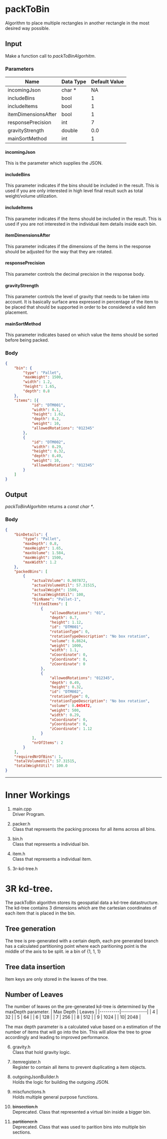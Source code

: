 # packToBin
Algorithm to place multiple rectangles in another rectangle in the most desired way possible.

## Input
Make a function call to <i>packToBinAlgorhitm</i>.

### Parameters
| Name | Data Type | Default Value |
|----------|-------------|-------------|
| incomingJson |  char *  | NA |
| includeBins |  bool  | 1 |
| includeItems |  bool  | 1 |
| itemDimensionsAfter |  bool  | 1 |
| responsePrecision |  int | 7 |
| gravityStrength |  double | 0.0 |
| mainSortMethod |  int | 1 |

#### incomingJson
This is the parameter which supplies the JSON.
#### includeBins
This parameter indicates if the bins should be included in the result. This is used if you are only interested in high level final result such as total weight/volume utilization.
#### includeItems
This parameter indicates if the items should be included in the result. This is used if you are not interested in the individual item details inside each bin.
#### itemDimensionsAfter
This parameter indicates if the dimensions of the items in the response should be adjusted for the way that they are rotated.
#### responsePrecision
This parameter controls the decimal precision in the response body.
#### gravityStrength
This parameter controls the level of gravity that needs to be taken into account. It is basically surface area expressed in percentage of the item to be placed that should be supported in order to be considered a valid item placement.
#### mainSortMethod
This parameter indicates based on which value the items should be sorted before being packed.

### Body
```json
{
	"bin": {
		"type": "Pallet",
		"maxWeight": 1500,
		"width": 1.2,
		"height": 1.65,
		"depth": 0.8
	},
	"items": [{
			"id": "DTM001",
			"width": 0.1,
			"height": 1.62,
			"depth": 0.2,
			"weight": 10,
			"allowedRotations": "012345"
		},
		{
			"id": "DTM002",
			"width": 0.29,
			"height": 0.32,
			"depth": 0.49,
			"weight": 10,
			"allowedRotations": "012345"
		}
    ]
}
```

## Output
<i>packToBinAlgorhitm</i> returns a <i>const char *</i>.

### Body
```json
{
    "binDetails": {
        "type": "Pallet",
        "maxDepth": 0.8,
        "maxHeight": 1.65,
        "maxVolume": 1.584,
        "maxWeight": 1500,
        "maxWidth": 1.2
    },
    "packedBins": [
        {
            "actualVolume": 0.907872,
            "actualVolumeUtil": 57.31515,
            "actualWeight": 1500,
            "actualWeightUtil": 100,
            "binName": "Pallet-1",
            "fittedItems": [
                {
                    "allowedRotations": "01",
                    "depth": 0.7,
                    "height": 1.12,
                    "id": "DTM001",
                    "rotationType": 0,
                    "rotationTypeDescription": "No box rotation",
                    "volume": 0.8624,
                    "weight": 1000,
                    "width": 1.1,
                    "xCoordinate": 0,
                    "yCoordinate": 0,
                    "zCoordinate": 0
                },
                {
                    "allowedRotations": "012345",
                    "depth": 0.49,
                    "height": 0.32,
                    "id": "DTM002",
                    "rotationType": 0,
                    "rotationTypeDescription": "No box rotation",
                    "volume": 0.045472,
                    "weight": 500,
                    "width": 0.29,
                    "xCoordinate": 0,
                    "yCoordinate": 0,
                    "zCoordinate": 1.12
                }
            ],
            "nrOfItems": 2
        }
    ],
    "requiredNrOfBins": 1,
    "totalVolumeUtil": 57.31515,
    "totalWeightUtil": 100.0
}
```
---

# Inner Workings

1. main.cpp  
Driver Program.

2. packer.h  
Class that represents the packing process for all items across all bins.

3. bin.h  
Class that represents a individual bin.

4. item.h  
Class that represents a individual item.

5. 3r-kd-tree.h  
# 3R kd-tree.
The packToBin algorithm stores its geospatial data a kd-tree datastructure. The kd-tree contains 3 dimensions which are the cartesian coordinates of each item that is placed in the bin.

## Tree generation
The tree is pre-generated with a certain depth, each pre generated branch has a calculated partitioning point where each paritioning point is the middle of the axis to be split.
ie a bin of {1, 1, 1}

## Tree data insertion
Item keys are only stored in the leaves of the tree.

## Number of Leaves
The number of leaves on the pre-generated kd-tree is determined by the maxDepth parameter.
| Max Depth   |      Leaves   |
|----------|-------------|
| 4 |  32  |
| 5 |  64  |
| 6 |  128  |
| 7 |  256  |
| 8 |  512 |
| 9 |  1024  |
| 10| 2048 |

The max depth parameter is a calculated value based on a estimation of the number of items that will go into the bin. This will allow the tree to grow accordingly and leading to improved performance.

6. gravity.h  
Class that hold gravity logic.

7. itemregister.h  
Register to contain all items to prevent duplicating a item objects.

8. outgoingJsonBuilder.h  
Holds the logic for building the outgoing JSON.

9. miscfunctions.h  
Holds multiple general purpose functions.

10. ~~binsection.h~~  
Deprecated.
Class that represented a virtual bin inside a bigger bin.

11. ~~partitioner.h~~  
Deprecated.
Class that was used to parition bins into multiple bin sections.
